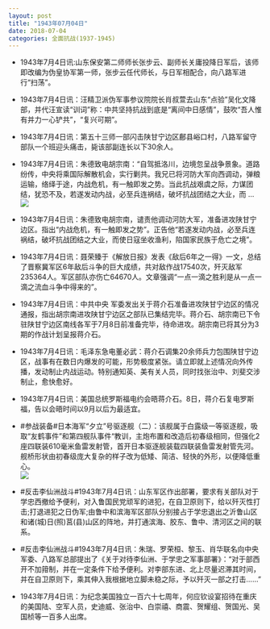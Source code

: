 ```yaml
---
layout: post
title: "1943年07月04日"
date: 2018-07-04
categories: 全面抗战(1937-1945)
---
```


<meta name="referrer" content="no-referrer" />

- 1943年7月4日讯:山东保安第二师师长张步云、副师长关庸投降日军后，该师即改编为伪皇协军第一师，张步云任代师长，与日军相配合，向八路军进行“扫荡”。 

- 1943年7月4日讯：汪精卫派伪军事参议院院长肖叔萱去山东“点验”吴化文降部，并代汪宣读“训词”称：中共坚持抗战到底是“离间中日感情”，鼓吹“吾人惟有并力一心铲共”，“复兴可期”。 

- 1943年7月4日讯：第五十三师一部闪击陕甘宁边区鄜县峪口村，八路军留守部队一个班迎头痛击，毙该部副连长以下30余人。 

- 1943年7月4日讯：朱德致电胡宗南：“自驾抵洛川，边境忽呈战争景象。道路纷传，中央将乘国际解散机会，实行剿共。我兄已将河防大军向西调动，弹粮运输，络绎于途，内战危机，有一触即发之势。当此抗战艰虞之际，力谋团结，犹恐不及，若遂发动内战，必至兵连祸结，破坏抗战团结之大业，而 ... <br/><img src="https://wx1.sinaimg.cn/large/aca367d8ly1fsxzhazxpuj20c809zaa4.jpg" />

- 1943年7月4日讯：朱德致电胡宗南，谴责他调动河防大军，准备进攻陕甘宁边区。指出“内战危机，有一触即发之势”。正告他“若遂发动内战，必至兵连祸结，破坏抗战团结之大业，而使日寇坐收渔利，陷国家民族于危亡之境”。 

- 1943年7月4日讯：聂荣臻于《解放日报》发表《敌后6年之一得》一文，总结了晋察冀军区6年敌后斗争的巨大成绩，共对敌作战17540次，歼灭敌军235364人。军区部队亦伤亡64670人。文章强调“一点一滴之胜利是从一点一滴之流血斗争中得来的”。 

- 1943年7月4日讯：中共中央 军委发出关于蒋介石准备进攻陕甘宁边区的情况通报，指出胡宗南进攻陕甘宁边区之部队已集结完毕。蒋介石、胡宗南已下令驻陕甘宁边区南线各军于7月8日前准备完毕，待命进攻。胡宗南已将其分为3期的作战计划呈报蒋介石。 

- 1943年7月4日讯：毛泽东急电董必武：蒋介石调集20余师兵力包围陕甘宁边区，战事有在数日内爆发的可能，形势极度紧张。请立即就上述情况向外传播，发动制止内战运动。特别通知英、美有关人员，同时找张治中、刘斐交涉制止，愈快愈好。 

- 1943年7月4日讯：美国总统罗斯福电约会晤蒋介石。8日，蒋介石复电罗斯福，告以会晤时间以9月以后为最适宜。 

- #参战装备#日本海军“夕立”号驱逐舰（二）：该舰属于白露级一等驱逐舰，吸取“友鹤事件”和第四舰队事件“教训，主炮布置和改造后初春级相同，但强化2座四联装610毫米鱼雷发射管，首开日本驱逐舰装载四联装鱼雷发射管先河。舰桥形状由初春级庞大复杂的样子改为低矮、简洁、轻快的外形，以便降低重心。 <br/><img src="https://wx1.sinaimg.cn/large/aca367d8ly1fsxllwzhv4j20m70b1t9v.jpg" />

- #反击李仙洲战斗#1943年7月4日讯：山东军区作出部署，要求有关部队对于学忠西撤给予便利，对入鲁国民党顽军的进犯，在自卫原则下，给以歼灭性打击;打退进犯之日伪军;由鲁中和滨海军区部队分别接占于学忠退出之沂鲁山区和诸(城)日(照)莒(县)山区的阵地，并打通滨海、胶东、鲁中、清河区之间的联系。 

- #反击李仙洲战斗#1943年7月4日讯：朱瑞、罗荣桓、黎玉、肖华联名向中央 军委、八路军总部提出了《关于对待李仙洲、于学忠之军事部署》：“对于部西开不加箝制，并在一定条件下给予便利。对李部东进、北上尽量迟滞其时间，并在自卫原则下，乘其伸入我根据地立脚未稳之际，予以歼灭一部之打击……” 

- 1943年7月4日讯：为纪念美国独立一百六十七周年，何应钦设宴招待在重庆的美国陆、空军人员，史迪威、张治中、白崇禧、商震、贺耀组、贺国光、吴国桢等一百多人出席。 

